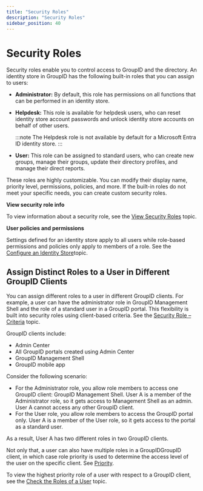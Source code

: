 ```yaml
---
title: "Security Roles"
description: "Security Roles"
sidebar_position: 40
---
```


# Security Roles

Security roles enable you to control access to GroupID and the directory. An identity store in
GroupID has the following built-in roles that you can assign to users:

- **Administrator:** By default, this role has permissions on all functions that can be performed in
  an identity store.
- **Helpdesk:** This role is available for helpdesk users, who can reset identity store account
  passwords and unlock identity store accounts on behalf of other users.

    :::note
    The Helpdesk role is not available by default for a Microsoft Entra ID identity store.
    :::


- **User:** This role can be assigned to standard users, who can create new groups, manage their
  groups, update their directory profiles, and manage their direct reports.

These roles are highly customizable. You can modify their display name, priority level, permissions,
policies, and more. If the built-in roles do not meet your specific needs, you can create custom
security roles.

**View security role info**

To view information about a security role, see the
[View Security Roles](/docs/directorymanager/11.0/admincenter/securityrole/manage.md#view-security-roles)
topic.

**User policies and permissions**

Settings defined for an identity store apply to all users while role-based permissions and policies
only apply to members of a role. See the
[Configure an Identity Store](/docs/directorymanager/11.0/admincenter/identitystore/configure/configure.md)topic.

## Assign Distinct Roles to a User in Different GroupID Clients

You can assign different roles to a user in different GroupID clients. For example, a user can have
the administrator role in GroupID Management Shell and the role of a standard user in a GroupID
portal. This flexibility is built into security roles using client-based criteria. See the
[Security Role – Criteria](/docs/directorymanager/11.0/admincenter/securityrole/criteria.md)
topic.

GroupID clients include:

- Admin Center
- All GroupID portals created using Admin Center
- GroupID Management Shell
- GroupID mobile app

Consider the following scenario:

- For the Administrator role, you allow role members to access one GroupID client: GroupID
  Management Shell. User A is a member of the Administrator role, so it gets access to Management
  Shell as an admin. User A cannot access any other GroupID client.
- For the User role, you allow role members to access the GroupID portal only. User A is a member of
  the User role, so it gets access to the portal as a standard user.

As a result, User A has two different roles in two GroupID clients.

Not only that, a user can also have multiple roles in a GroupIDGroupID client, in which case role
priority is used to determine the access level of the user on the specific client. See
[Priority](/docs/directorymanager/11.0/admincenter/securityrole/manage.md).

To view the highest priority role of a user with respect to a GroupID client, see the
[Check the Roles of a User](/docs/directorymanager/11.0/admincenter/securityrole/checkrole.md)
topic.
